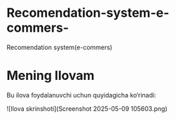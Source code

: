 # Recomendation-system-e-commers-
Recomendation system(e-commers)
# Mening Ilovam

Bu ilova foydalanuvchi uchun quyidagicha ko‘rinadi:

![Ilova skrinshoti](Screenshot 2025-05-09 105603.png)
